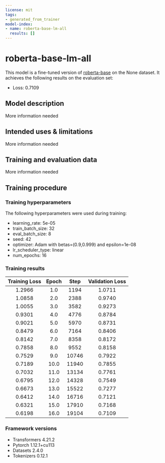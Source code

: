 ```yaml
---
license: mit
tags:
- generated_from_trainer
model-index:
- name: roberta-base-lm-all
  results: []
---
```


<!-- This model card has been generated automatically according to the information the Trainer had access to. You
should probably proofread and complete it, then remove this comment. -->

# roberta-base-lm-all

This model is a fine-tuned version of [roberta-base](https://huggingface.co/roberta-base) on the None dataset.
It achieves the following results on the evaluation set:
- Loss: 0.7109

## Model description

More information needed

## Intended uses & limitations

More information needed

## Training and evaluation data

More information needed

## Training procedure

### Training hyperparameters

The following hyperparameters were used during training:
- learning_rate: 5e-05
- train_batch_size: 32
- eval_batch_size: 8
- seed: 42
- optimizer: Adam with betas=(0.9,0.999) and epsilon=1e-08
- lr_scheduler_type: linear
- num_epochs: 16

### Training results

| Training Loss | Epoch | Step  | Validation Loss |
|:-------------:|:-----:|:-----:|:---------------:|
| 1.2966        | 1.0   | 1194  | 1.0711          |
| 1.0858        | 2.0   | 2388  | 0.9740          |
| 1.0055        | 3.0   | 3582  | 0.9273          |
| 0.9301        | 4.0   | 4776  | 0.8784          |
| 0.9021        | 5.0   | 5970  | 0.8731          |
| 0.8479        | 6.0   | 7164  | 0.8406          |
| 0.8142        | 7.0   | 8358  | 0.8172          |
| 0.7858        | 8.0   | 9552  | 0.8158          |
| 0.7529        | 9.0   | 10746 | 0.7922          |
| 0.7189        | 10.0  | 11940 | 0.7855          |
| 0.7032        | 11.0  | 13134 | 0.7761          |
| 0.6795        | 12.0  | 14328 | 0.7549          |
| 0.6673        | 13.0  | 15522 | 0.7277          |
| 0.6412        | 14.0  | 16716 | 0.7121          |
| 0.6321        | 15.0  | 17910 | 0.7168          |
| 0.6198        | 16.0  | 19104 | 0.7109          |


### Framework versions

- Transformers 4.21.2
- Pytorch 1.12.1+cu113
- Datasets 2.4.0
- Tokenizers 0.12.1
